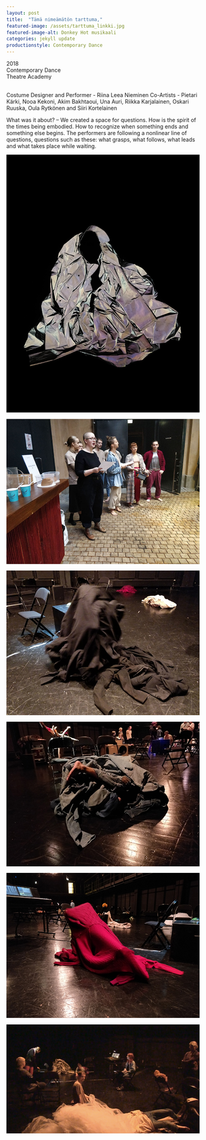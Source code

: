 ```yaml
---
layout: post
title:  "Tämä nimeämätön tarttuma,"
featured-image: /assets/tarttuma_linkki.jpg
featured-image-alt: Donkey Hot musikaali 
categories: jekyll update
productionstyle: Contemporary Dance
---
```

  2018  
  Contemporary Dance  
  Theatre Academy  
  <br/>
<p></p>
  Costume Designer and Performer - Riina Leea Nieminen  
  Co-Artists - Pietari Kärki, Nooa Kekoni, Akim Bakhtaoui, Una Auri,  
  Riikka Karjalainen, Oskari Ruuska, Oula Rytkönen and Siiri Kortelainen  
  <br/>
<p></p>  
<div class="post-text-alone">  
  What was it about? – We created a space for questions. How is the spirit of the times being embodied. How to recognize when something ends and something else begins. The performers are following a nonlinear line of questions, questions such as these: what grasps, what follows, what leads and what takes place while waiting.
<p></p> 
  <!--<em>What was important for me? – We wanted to work as an equal group of nine artists and that taught me a lot. We had interesting discussion methods and because of these methods we accomplished to create an environment where everybody was heard. Everybody had their own intrests and we combined them with questions that we decided togehter. I was interested in blobs or clothing creatures that woke up when the performers interacted with them and went back to sleep when the performers left them alone. The space was open for audience and performers to walk around freely so some of the audience members started to also play with these blob creatures. Every blob was made of different recycled clothes and they felt different, moved differently and sounded different.</em>-->
<p></p> 
</div>


![alt text](/assets/projects/tarttuma1.jpg)

![alt text](/assets/projects/tarttuma2.jpg)

![alt text](/assets/projects/tarttuma3.jpg)

![alt text](/assets/projects/tarttuma4.jpg)

![alt text](/assets/projects/tarttuma5.jpg)

![alt text](/assets/projects/tarttuma6.jpg)